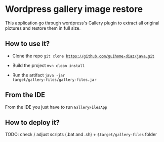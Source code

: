 # Wordpress gallery image restore

This application go through wordpress's Gallery plugin to extract all original pictures and restore them in full size.

## How to use it?

* Clone the repo
<code>git clone https://github.com/guihome-diaz/java.git</code>

* Build the project
<code>mvn clean install</code>

* Run the artifact
<code>java -jar target/gallery-files/gallery-files.jar</code>


## From the IDE

From the IDE you just have to run <code>GalleryFilesApp</code>


## How to deploy it?

TODO: check / adjust scripts (.bat and .sh) + <code>$target/gallery-files</code> folder
 
